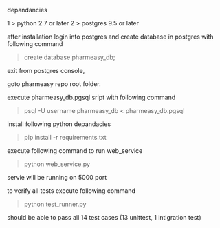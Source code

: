depandancies

1 > python 2.7 or later
2 > postgres 9.5 or later

after installation
login into postgres and
create database in postgres with following command

> create database pharmeasy_db;

exit from postgres console,

goto pharmeasy repo root folder.

execute pharmeasy_db.pgsql sript with following command

> psql -U username pharmeasy_db < pharmeasy_db.pgsql

install following python depandacies

> pip install -r requirements.txt

execute following command to run web_service

> python web_service.py

servie will be running on 5000 port

to verify all tests
execute following command

> python test_runner.py

should be able to pass all 14 test cases (13 unittest, 1 intigration test)

